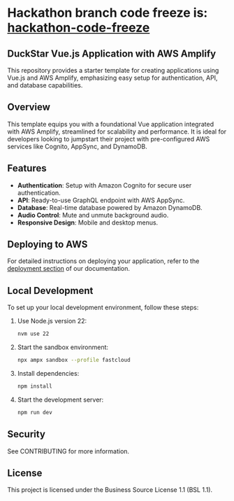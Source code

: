 # Hackathon branch code freeze is: [hackathon-code-freeze](https://github.com/FastCloud-Labs/duckstar/tree/hackathon-code-freeze)

## DuckStar Vue.js Application with AWS Amplify

This repository provides a starter template for creating applications using Vue.js and AWS Amplify, emphasizing easy setup for authentication, API, and database capabilities.

## Overview

This template equips you with a foundational Vue application integrated with AWS Amplify, streamlined for scalability and performance. It is ideal for developers looking to jumpstart their project with pre-configured AWS services like Cognito, AppSync, and DynamoDB.

## Features

- **Authentication**: Setup with Amazon Cognito for secure user authentication.
- **API**: Ready-to-use GraphQL endpoint with AWS AppSync.
- **Database**: Real-time database powered by Amazon DynamoDB.
- **Audio Control**: Mute and unmute background audio.
- **Responsive Design**: Mobile and desktop menus.

## Deploying to AWS

For detailed instructions on deploying your application, refer to the [deployment section](https://docs.amplify.aws/vue/start/quickstart/#deploy-a-fullstack-app-to-aws) of our documentation.

## Local Development

To set up your local development environment, follow these steps:

1. Use Node.js version 22:
    ```sh
    nvm use 22
    ```

2. Start the sandbox environment:
    ```sh
    npx ampx sandbox --profile fastcloud
    ```

3. Install dependencies:
    ```sh
    npm install
    ```

4. Start the development server:
    ```sh
    npm run dev
    ```

## Security

See CONTRIBUTING for more information.


## License

This project is licensed under the Business Source License 1.1 (BSL 1.1). 
